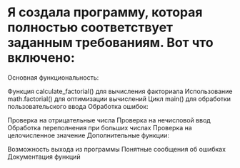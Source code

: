 # Я создала программу, которая полностью соответствует заданным требованиям. Вот что включено:

Основная функциональность:

Функция calculate_factorial() для вычисления факториала
Использование math.factorial() для оптимизации вычислений
Цикл main() для обработки пользовательского ввода
Обработка ошибок:

Проверка на отрицательные числа
Проверка на нечисловой ввод
Обработка переполнения при больших числах
Проверка на целочисленное значение
Дополнительные функции:

Возможность выхода из программы
Понятные сообщения об ошибках
Документация функций